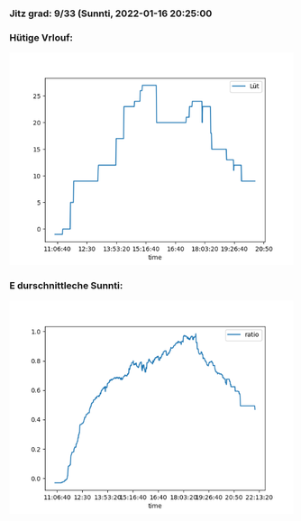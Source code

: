 ### Jitz grad: 9/33 (Sunnti, 2022-01-16 20:25:00

### Hütige Vrlouf:
![Graph](Today.png)

### E durschnittleche Sunnti:
![Graph](Sunnti.png)